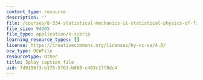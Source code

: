 ```yaml
---
content_type: resource
description: ''
file: /courses/8-334-statistical-mechanics-ii-statistical-physics-of-fields-spring-2014/7d9150f3b1785763b888c403c17f8dc4_eKVr-oKxMPg.vtt
file_size: 94005
file_type: application/x-subrip
learning_resource_types: []
license: https://creativecommons.org/licenses/by-nc-sa/4.0/
ocw_type: OCWFile
resourcetype: Other
title: 3play caption file
uid: 7d9150f3-b178-5763-b888-c403c17f8dc4
---
```


